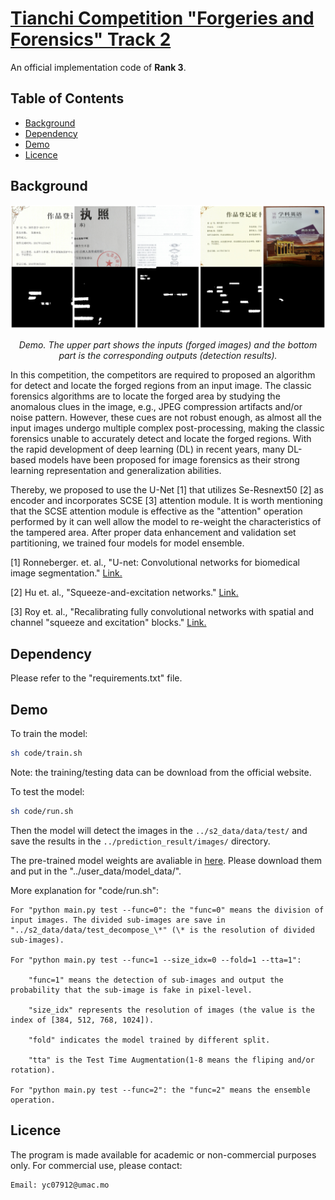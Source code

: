 # [Tianchi Competition "Forgeries and Forensics" Track 2](https://tianchi.aliyun.com/competition/entrance/531812/introduction)

An official implementation code of **Rank 3**.

## Table of Contents

- [Background](#background)
- [Dependency](#dependency)
- [Demo](#demo)
- [Licence](#licence)


## Background

<p align='center'>  
  <img src='https://github.com/HighwayWu/Tianchi-FFT2/blob/master/imgs/demo.png' width='800'/>
</p>
<p align='center'>  
  <em>Demo. The upper part shows the inputs (forged images) and the bottom part is the corresponding outputs (detection results).</em>
</p>

In this competition, the competitors are required to proposed an algorithm for detect and locate the forged regions from an input image. The classic forensics algorithms are to locate the forged area by studying the anomalous clues in the image, e.g., JPEG compression artifacts and/or noise pattern. However, these cues are not robust enough, as almost all the input images undergo multiple complex post-processing, making the classic forensics unable to accurately detect and locate the forged regions. With the rapid development of deep learning (DL) in recent years, many DL-based models have been proposed for image forensics as their strong learning representation and generalization abilities.

Thereby, we proposed to use the U-Net [1] that utilizes Se-Resnext50 [2] as encoder and incorporates SCSE [3] attention module. It is worth mentioning that the SCSE attention module is effective as the "attention" operation performed by it can well allow the model to re-weight the characteristics of the tampered area. After proper data enhancement and validation set partitioning, we trained four models for model ensemble.

[1] Ronneberger. et. al., "U-net: Convolutional networks for biomedical image segmentation." [Link.](https://arxiv.org/abs/1505.04597)

[2] Hu et. al., "Squeeze-and-excitation networks." [Link.](https://arxiv.org/abs/1709.01507)

[3] Roy et. al., "Recalibrating fully convolutional networks with spatial and channel "squeeze and excitation" blocks." [Link.](https://arxiv.org/abs/1808.08127)

## Dependency
Please refer to the "requirements.txt" file.

## Demo

To train the model:
```bash
sh code/train.sh
```
Note: the training/testing data can be download from the official website.

To test the model:
```bash
sh code/run.sh
```
Then the model will detect the images in the `../s2_data/data/test/` and save the results in the `../prediction_result/images/` directory.

The pre-trained model weights are avaliable in [here](https://drive.google.com/file/d/1ork_zGlG-Ny5sOLPOYK7RIppZKwOCm40/view?usp=sharing). Please download them and put in the "../user_data/model_data/".

More explanation for "code/run.sh":

    For "python main.py test --func=0": the "func=0" means the division of input images. The divided sub-images are save in "../s2_data/data/test_decompose_\*" (\* is the resolution of divided sub-images).
		
    For "python main.py test --func=1 --size_idx=0 --fold=1 --tta=1":
    
        "func=1" means the detection of sub-images and output the probability that the sub-image is fake in pixel-level.
      
        "size_idx" represents the resolution of images (the value is the index of [384, 512, 768, 1024]).
      
        "fold" indicates the model trained by different split.
      
        "tta" is the Test Time Augmentation(1-8 means the fliping and/or rotation).
      
    For "python main.py test --func=2": the "func=2" means the ensemble operation.

## Licence

The program is made available for academic or non-commercial purposes only. For commercial use, please contact:

	Email: yc07912@umac.mo
